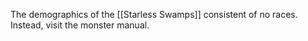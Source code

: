 The demographics of the [[Starless Swamps]] consistent of no races. Instead, visit the monster manual.